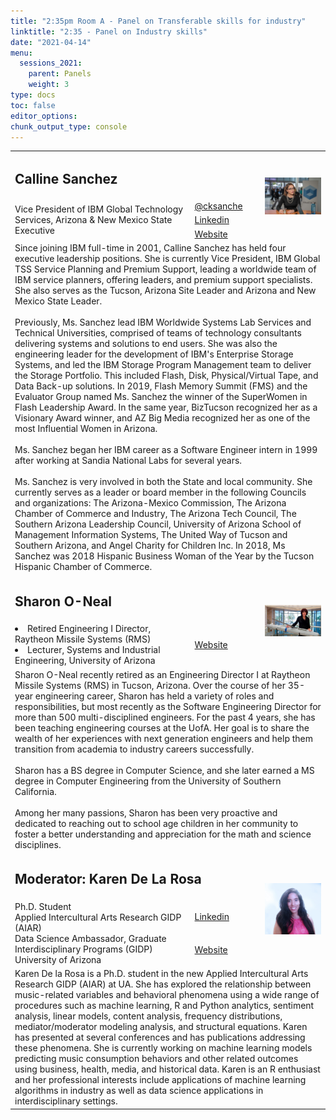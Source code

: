```yaml
---
title: "2:35pm Room A - Panel on Transferable skills for industry"
linktitle: "2:35 - Panel on Industry skills"
date: "2021-04-14"
menu:
  sessions_2021:
    parent: Panels
    weight: 3
type: docs
toc: false
editor_options:
chunk_output_type: console
---
```


<TABLE class="bio-table">

  <!--- #################Speaker 1############## --->
  <TR>
    <TD COLSPAN="2">
      <h2>Calline Sanchez</h2>
    </TD>
    <TD ROWSPAN="4"><img style="float: left;" src="img/calline-sanchez.jpg" width="300" /></TD>
  </TR>
  <TR>
    <TD ROWSPAN="3">
      Vice President of IBM Global Technology Services, Arizona & New Mexico State Executive
    </TD>
    <TD><i class="fab fa-twitter"></i> <a href="https://twitter.com/cksanche" target="_blank" rel="noopener"> @cksanche</a>
    </TD>
  </TR>
  <TR>
    <TD><i class="fab fa-linkedin"></i> <a href="https://www.linkedin.com/in/calline-sanchez-b095999" target="_blank" rel="noopener">Linkedin</a>
    </TD>
  </TR>
  <TR>
    <TD><i class="fa fa-link"></i> <a href="https://www.ibm.com/blogs/systems/author/callinesanchez/" target="_blank" rel="noopener">Website</a>
    </TD>
  </TR>
  <TR>
    <TD COLSPAN="3">
      Since joining IBM full-time in 2001, Calline Sanchez has held four executive leadership positions. She is currently Vice President, IBM Global TSS Service Planning and Premium Support, leading a worldwide team of IBM service planners, offering leaders, and premium support specialists. She also serves as the Tucson, Arizona Site Leader and Arizona and New Mexico State Leader. <br><br> Previously, Ms. Sanchez lead IBM Worldwide Systems Lab Services and Technical Universities, comprised of teams of technology consultants delivering systems and solutions to end users. She was also the engineering leader for the development of IBM's Enterprise Storage Systems, and led the IBM Storage Program Management team to deliver the Storage Portfolio. This included Flash, Disk, Physical/Virtual Tape, and Data Back-up solutions. In 2019, Flash Memory Summit (FMS) and the Evaluator Group named Ms. Sanchez the winner of the SuperWomen in Flash Leadership Award. In the same year, BizTucson recognized her as a Visionary Award winner, and AZ Big Media recognized her as one of the most Influential Women in Arizona.  <br><br>  Ms. Sanchez began her IBM career as a Software Engineer intern in 1999 after working at Sandia National Labs for several years.
      <br><br> Ms. Sanchez is very involved in both the State and local community. She currently serves as a leader or board member in the following Councils and organizations: The Arizona-Mexico Commission, The Arizona Chamber of Commerce and Industry, The Arizona Tech Council, The Southern Arizona Leadership Council, University of Arizona School of Management Information Systems, The United Way of Tucson and Southern Arizona, and Angel Charity for Children Inc. In 2018, Ms Sanchez was 2018 Hispanic Business Woman of the Year by the Tucson Hispanic Chamber of Commerce.
    </TD>
  </TR>

  <!--- #################Speaker 2############## --->
  <TR>
    <TD COLSPAN="2">
      <h2>Sharon O-Neal</h2>
    </TD>
    <TD ROWSPAN="2"><img style="float: left;" src="img/sharon-oneal.jpg" width="300" /></TD>
  </TR>
  <TR>
    <TD>
      <li>Retired Engineering I Director, Raytheon Missile Systems (RMS) </li>
      <li>Lecturer, Systems and Industrial Engineering, University of Arizona</li>
    </TD>
    <TD><i class="fa fa-link"></i> <a href="https://sie.engineering.arizona.edu/faculty-staff/faculty/sharon-oneal" target="_blank" rel="noopener">Website</a>
    </TD>
  </TR>
  <TR>
    <TD COLSPAN="3">
      Sharon O-Neal recently retired as an Engineering Director I at Raytheon Missile Systems (RMS) in Tucson, Arizona. Over the course of her 35-year engineering career, Sharon has held a variety of roles and responsibilities, but most recently as
      the Software Engineering Director for more than 500 multi-disciplined engineers. For the past 4 years, she has been teaching engineering courses at the UofA. Her goal is to share the wealth of her experiences with next generation engineers and
      help them transition from academia to industry careers successfully. <br><br>
      Sharon has a BS degree in Computer Science, and she later earned a MS degree in Computer Engineering from the University of Southern California. <br><br>
      Among her many passions, Sharon has been very proactive and dedicated to reaching out to school age children in her community to foster a better understanding and appreciation for the math and science disciplines.
    </TD>
  </TR>


  <!--- ################# Moderator############## --->
  <TR>
    <TD COLSPAN="2">
      <h2>Moderator: Karen De La Rosa </h2>
    </TD>
    <TD ROWSPAN="3"><img style="float: left;" src="img/karen-delarosa.jpg" width="300" /></TD>
  </TR>
  <TR>
    <TD ROWSPAN="2">
      Ph.D. Student <br>
      Applied Intercultural Arts Research GIDP (AIAR) <br>
      Data Science Ambassador, Graduate Interdisciplinary Programs (GIDP) <br>
      University of Arizona</TD>
    <TD><i class="fab fa-linkedin"></i> <a href="https://www.linkedin.com/in/karendelarosa111/" target="_blank" rel="noopener">Linkedin</a>
    </TD>
  </TR>
  <TR>
    <TD><i class="fa fa-link"></i> <a href="https://datascience.arizona.edu/person/karen-de-la-rosa" target="_blank" rel="noopener">Website</a>
    </TD>
  </TR>
  <TR>
    <TD COLSPAN="3">Karen De la Rosa is a Ph.D. student in the new Applied Intercultural Arts Research GIDP (AIAR) at UA. She has explored the relationship between music-related variables and behavioral phenomena using a wide range of procedures such as machine learning, R and Python analytics, sentiment analysis, linear models, content analysis, frequency distributions, mediator/moderator modeling analysis, and structural equations. Karen has presented at several conferences and has publications addressing these phenomena. She is currently working on machine learning models predicting music consumption behaviors and other related outcomes using business, health, media, and historical data. Karen is an R enthusiast and her professional interests include applications of machine learning algorithms in industry as well as data science applications in interdisciplinary settings.
</TD>
  </TR>

</TABLE>
